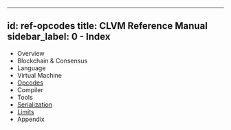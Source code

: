 
---
id: ref-opcodes
title: CLVM Reference Manual
sidebar_label: 0 - Index
---

* Overview
* Blockchain & Consensus
* Language
* Virtual Machine
* [Opcodes](ref-opcodes.md)
* Compiler
* Tools
* [Serialization](ref-serialization.md)
* [Limits](ref-limits.md)
* Appendix

